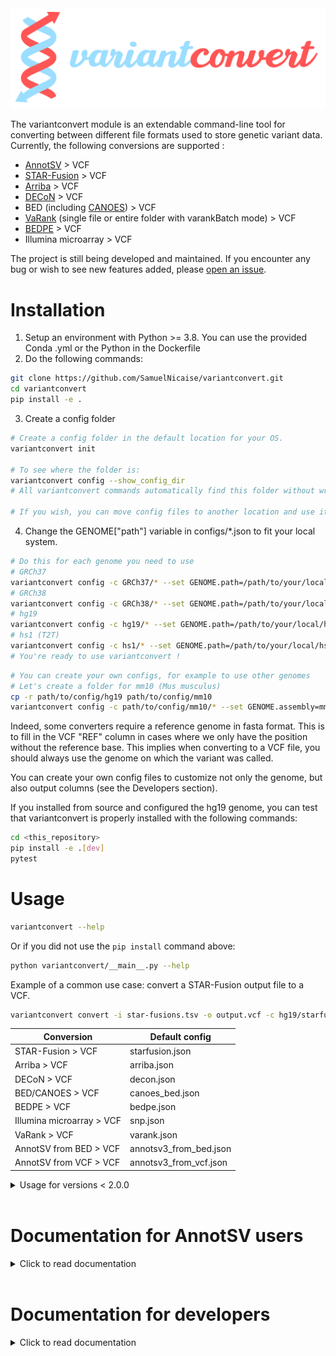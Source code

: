 <img src="https://raw.githubusercontent.com/SamuelNicaise/variantconvert/master/images/variantconvert_large.png" alt="variantconvert logo"/>

The variantconvert module is an extendable command-line tool for converting between different file formats used to store genetic variant data. Currently, the following conversions are supported :

- [AnnotSV](https://lbgi.fr/AnnotSV/) > VCF
- [STAR-Fusion](https://github.com/STAR-Fusion/STAR-Fusion) > VCF
- [Arriba](https://github.com/suhrig/arriba/) > VCF
- [DECoN](https://github.com/RahmanTeam/DECoN) > VCF
- BED (including [CANOES](https://github.com/bioinfo-chru-strasbourg/STARK-modules/tree/master/services/structuralvariation/canoes)) > VCF
- [VaRank](https://www.lbgi.fr/VaRank/) (single file or entire folder with varankBatch mode) > VCF
- [BEDPE](https://bedtools.readthedocs.io/en/latest/content/general-usage.html#bedpe-format) > VCF
- Illumina microarray > VCF

The project is still being developed and maintained. If you encounter any bug or wish to see new features added, please [open an issue](https://github.com/SamuelNicaise/variantconvert/issues).

# Installation

1) Setup an environment with Python >= 3.8. You can use the provided Conda .yml or the Python in the Dockerfile
2) Do the following commands:

```bash
git clone https://github.com/SamuelNicaise/variantconvert.git
cd variantconvert
pip install -e .
```

3) Create a config folder

```bash
# Create a config folder in the default location for your OS.  
variantconvert init

# To see where the folder is: 
variantconvert config --show_config_dir
# All variantconvert commands automatically find this folder without writing the full path (see example in step 4). 

# If you wish, you can move config files to another location and use it instead. 
```

4) Change the GENOME["path"] variable in configs/*.json to fit your local system.

```bash
# Do this for each genome you need to use
# GRCh37
variantconvert config -c GRCh37/* --set GENOME.path=/path/to/your/local/GRCh37.fa --fill_genome_header
# GRCh38
variantconvert config -c GRCh38/* --set GENOME.path=/path/to/your/local/GRCh38.fa --fill_genome_header
# hg19
variantconvert config -c hg19/* --set GENOME.path=/path/to/your/local/hg19.fa --fill_genome_header
# hs1 (T2T)
variantconvert config -c hs1/* --set GENOME.path=/path/to/your/local/hs1.fa --fill_genome_header
# You're ready to use variantconvert !
```

```bash
# You can create your own configs, for example to use other genomes
# Let's create a folder for mm10 (Mus musculus)
cp -r path/to/config/hg19 path/to/config/mm10
variantconvert config -c path/to/config/mm10/* --set GENOME.assembly=mm10 GENOME.path=/path/to/mm10.fa --fill_genome_header
```

Indeed, some converters require a reference genome in fasta format. This is to fill in the VCF "REF" column in cases where we only have the position without the reference base. This implies when converting to a VCF file, you should always use the genome on which the variant was called.

You can create your own config files to customize not only the genome, but also output columns (see the Developers section).

If you installed from source and configured the hg19 genome, you can test that variantconvert is properly installed with the following commands:

```bash
cd <this_repository>
pip install -e .[dev]
pytest
```

# Usage

```bash
variantconvert --help 
```

Or if you did not use the `pip install` command above:

```bash
python variantconvert/__main__.py --help
```

Example of a common use case: convert a STAR-Fusion output file to a VCF.

```bash
variantconvert convert -i star-fusions.tsv -o output.vcf -c hg19/starfusion.json
```

<center>

| Conversion  | Default config |
|---|---|
| STAR-Fusion > VCF | starfusion.json  |
| Arriba > VCF | arriba.json  |
| DECoN > VCF | decon.json  |
| BED/CANOES > VCF | canoes_bed.json  |
| BEDPE > VCF | bedpe.json  |
| Illumina microarray > VCF | snp.json  |
|  VaRank > VCF |  varank.json |
|  AnnotSV from BED > VCF | annotsv3_from_bed.json  |
| AnnotSV from VCF > VCF | annotsv3_from_vcf.json  |

</center>

<details>
  <summary>Usage for versions < 2.0.0</summary>

In older versions, input and output format also had to be specified in command line args. Today this is included in config files.

Example of a common use case: convert a STAR-Fusion output file to a VCF.

```txt
variantconvert convert -i star-fusions.tsv -o output.vcf -fi breakpoints -fo vcf -c hg19/starfusion.json
```

<center>

| Conversion  | -fi  (input format) | -fo (output format) | Default config  |
|---|---|---|---|
| STAR-Fusion > VCF  | breakpoints  | vcf  | starfusion.json  |
| Arriba > VCF  | breakpoints  | vcf  | arriba.json  |
| DECoN > VCF  | tsv  | vcf  | decon.json  |
| BED/CANOES > VCF  | tsv  | vcf  | canoes_bed.json  |
| BEDPE > VCF  | bedpe  | vcf  | bedpe.json  |
| Illumina microarray > VCF  | snp  | vcf  | snp.json  |
|  VaRank > VCF | varank  | vcf  |  varank.json |
|  AnnotSV from BED > VCF | annotsv  | vcf  | annotsv3_from_bed.json  |
| AnnotSV from VCF > VCF  | annotsv  | vcf  | annotsv3_from_vcf.json  |

</center>

</details>

<br/>

# Documentation for AnnotSV users

<details>
  <summary>Click to read documentation</summary>

### Creation of a VCF output file format with AnnotSV

To convert the output format from tsv to VCF, AnnotSV relies on the variantconvert tool.s

The variantconvert module distributed with AnnotSV can be used by setting the `-vcf` option to 1 in the AnnotSV command line.

### Requirements in the AnnotSV command line

Different AnnotSV options are required to access to a VCF output:

- From a "BED" or a "VCF" SV input file:
  - The user needs to define the `-SVinputInfo` option to 1 (to report in the tsv output file the 'ID', 'QUAL', 'FILTER'... fields).
- From a "BED" SV input file:
  - The user needs to define the `-svtBEDcol` option (to report the SV type)
  - The `-samplesidBEDcol` option is highly recommended to use (else, the sample colum will be named "NA" (Non Attributed))  

### Method

Each SV from an AnnotSV tsv file is represented with 2 types of lines:

- An annotation on the "full" length of the SV. Every SV are reported, even those not covering a gene.
- An annotation of the SV "split" by gene. This type of annotation gives an opportunity to focus on each gene overlapped by the SV. Thus, when a SV spans over several genes, the output will contain as many annotations lines as genes covered.

In the converted VCF, each SV is represented with only 1 line. All the annotations (full & split) are reported in the INFO field.
For one SV, all values from a same tsv output column are merged with a "|".

Example of a duplication overlapping 1 gene (1 full line + 1 split line in the tsv). The tsv output columns are represented in the INFO field in this way:

```txt
AnnotSV_ID=21_35722427_35906593_DUP_1|21_35722427_35906593_DUP_1;SV_chrom=21|21;SV_start=35722427|35722427;SV_end=35906593|35906593;SV_lengt
h=184166|184166;SV_type=DUP|DUP;Annotation_mode=full&split;CytoBand=q22.12|q22.12;Gene_name=PPP1R2P2|PPP1R2P2;...
```

Warning: the AnnotSV > VCF converter uses VCF 4.2 specification, so spaces are replaced with an "_" in the output VCF.

### GT warning

If the GT is not given in input, the GT is set to "1/." (using the variantconvert distributed by AnnotSV) or "0/1" (using the github variantconvert) for each SV in the VCF output file. Indeed, the considered SV has been called on at least one allele, but we don’t know the status of the second allele. In any case, the user can change this default value in the variantconvert config files.
</details>

<br/>

# Documentation for developers

<details>
  <summary>Click to read documentation</summary>

## Adding new conversion formats

An intended goal of the project is to make it easy to add new formats to the conversion possibilities.

Each conversion is described by a JSON config file with the following sections:

- [GENERAL]
  - `input_format` and `output_format`: Determine which converter module will be returned by ConverterFactory
  - `skip_rows`: how many rows to skip before column indexes
  - `unique_variant_id`: A list of columns that are needed to uniquely identify a variant. Important for input files where a same variant can be on multiple lines.

- [VCF_COLUMNS] maps input TSV columns to their corresponding VCF fields.
  - Add or remove INFO fields at will to customize your output
  - When the equivalence is more complex than 1 input column = 1 VCF field ; you can create advanced HELPER_FUNCTION (explained below).

- [COLUMNS_DESCRIPTION]
  - Describes the input tsv columns to write the output VCF header. Column types can be inferred but it is usually safer to define them.

## HELPER_FUNCTION

They're defined in variantconvert/helpers and called in your converter's config .json file.

### To call a HELPER_FUNCTION

Use the following syntax in your .json:

```bash
<vcf_field>: ["HELPER_FUNCTION", <function_name>, <tsv column 1>, <tsv column 2>...] 
# where tsv columns are the TSV fields sent as function input 
```

### To define a HELPER_FUNCTION

1. In HelperFunctions.\_\_init\_\_() , add *<function_name>* to the self.dispatcher dictionary
2. Add a new method in HelperFunctions class named as *<function_name>*, taking as parameters *<tsv column 1>, <tsv column 2>*... in the same order. Then you can use the full power of Python to do any data transformation you wish.

## If customizing a config file is not enough

variantconvert relies on Converter classes that are called by a ConverterFactory depending on the --inputFormat and --outputFormat parameters (in config file if version >= 2.0.0)

You can create new Converter classes that will apply different transformations than the existing ones in variantconvert/converters/

They should inherit from the AbstractConverter class and be listed in the ConverterFactory class. That will make them automatically accessible from the command line.
</details>
